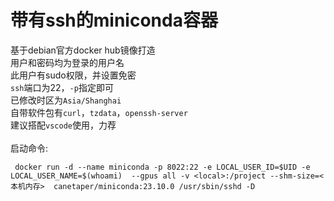 # 带有ssh的miniconda容器
基于debian官方docker hub镜像打造 \
用户和密码均为登录的用户名 \
此用户有sudo权限，并设置免密 \
`ssh`端口为22，`-p`指定即可 \
已修改时区为`Asia/Shanghai` \
自带软件包有`curl`，`tzdata`，`openssh-server` \
建议搭配`vscode`使用，力荐 \
 \
启动命令:
```
 docker run -d --name miniconda -p 8022:22 -e LOCAL_USER_ID=$UID -e LOCAL_USER_NAME=$(whoami)  --gpus all -v <local>:/project --shm-size=<本机内存>  canetaper/miniconda:23.10.0 /usr/sbin/sshd -D
```